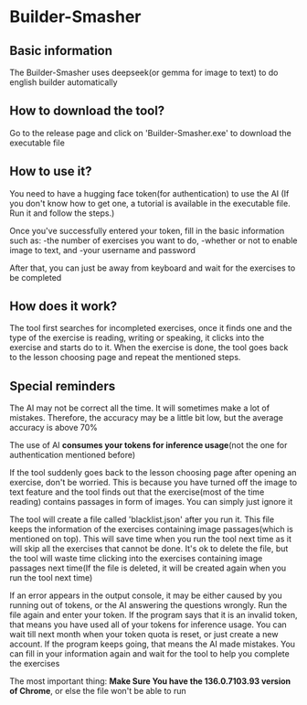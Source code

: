 # Builder-Smasher

## Basic information

The Builder-Smasher uses deepseek(or gemma for image to text) to do english builder automatically



## How to download the tool?

Go to the release page and click on 'Builder-Smasher.exe' to download the executable file



## How to use it?

You need to have a hugging face token(for authentication) to use the AI
(If you don't know how to get one, a tutorial is available in the executable file. Run it and follow the steps.)

Once you've successfully entered your token, fill in the basic information such as:
-the number of exercises you want to do,
-whether or not to enable image to text, and
-your username and password

After that, you can just be away from keyboard and wait for the exercises to be completed



## How does it work?

The tool first searches for incompleted exercises, once it finds one and the type of the exercise is reading, writing or speaking, it clicks into the exercise and starts do to it. When the exercise is done, the tool goes back to the lesson choosing page and repeat the mentioned steps.



## Special reminders

The AI may not be correct all the time. It will sometimes make a lot of mistakes. Therefore, the accuracy may be a little bit low, but the average accuracy is above 70%

The use of AI **consumes your tokens for inference usage**(not the one for authentication mentioned before)

If the tool suddenly goes back to the lesson choosing page after opening an exercise, don't be worried. This is because you have turned off the image to text feature and the tool finds out that the exercise(most of the time reading) contains passages in form of images. You can simply just ignore it 

The tool will create a file called 'blacklist.json' after you run it. This file keeps the information of the exercises containing image passages(which is mentioned on top). This will save time when you run the tool next time as it will skip all the exercises that cannot be done. It's ok to delete the file, but the tool will waste time clicking into the exercises containing image passages next time(If the file is deleted, it will be created again when you run the tool next time)

If an error appears in the output console, it may be either caused by you running out of tokens, or the AI answering the questions wrongly. Run the file again and enter your token. If the program says that it is an invalid token, that means you have used all of your tokens for inference usage. You can wait till next month when your token quota is reset, or just create a new account. If the program keeps going, that means the AI made mistakes. You can fill in your information again and wait for the tool to help you complete the exercises

The most important thing:
**Make Sure You have the 136.0.7103.93 version of Chrome**, or else the file won't be able to run
